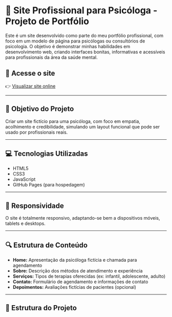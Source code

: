 # 🧠 Site Profissional para Psicóloga - Projeto de Portfólio

Este é um site desenvolvido como parte do meu portfólio profissional, com foco em um modelo de página para psicólogas ou consultórios de psicologia. O objetivo é demonstrar minhas habilidades em desenvolvimento web, criando interfaces bonitas, informativas e acessíveis para profissionais da área da saúde mental.

## 🔗 Acesse o site
👉 [Visualizar site online](https://kauadevclub.github.io/psicologa-projeto/)

---

## 🎯 Objetivo do Projeto

Criar um site fictício para uma psicóloga, com foco em empatia, acolhimento e credibilidade, simulando um layout funcional que pode ser usado por profissionais reais.

---

## 💻 Tecnologias Utilizadas

- HTML5  
- CSS3  
- JavaScript  
- GitHub Pages (para hospedagem)

---

## 📱 Responsividade

O site é totalmente responsivo, adaptando-se bem a dispositivos móveis, tablets e desktops.

---

## 🔍 Estrutura de Conteúdo

- **Home:** Apresentação da psicóloga fictícia e chamada para agendamento
- **Sobre:** Descrição dos métodos de atendimento e experiência
- **Serviços:** Tipos de terapias oferecidas (ex: infantil, adolescente, adulto)
- **Contato:** Formulário de agendamento e informações de contato
- **Depoimentos:** Avaliações fictícias de pacientes (opcional)

---

## 📂 Estrutura do Projeto

